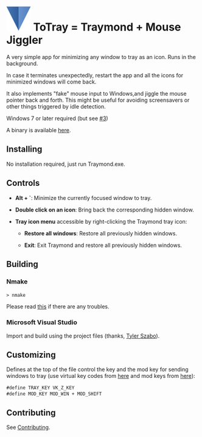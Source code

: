 ![Traymond](https://github.com/fcFn/fcFn.github.io/blob/master/images/logos/traymond_logo.png) ToTray = Traymond + Mouse Jiggler
=======

A very simple app for minimizing any window to tray as an icon. Runs in the background.

In case it terminates unexpectedly, restart the app and all the icons for minimized windows will come back.

It also implements "fake" mouse input to Windows,and jiggle the mouse pointer back and forth. This might be useful for avoiding screensavers or other things triggered by idle detection.

Windows 7 or later required (but see [#3](/../../issues/3)) 

A binary is available [here](https://github.com/fcFn/traymond/releases).

Installing
------------

No installation required, just run Traymond.exe.

Controls
--------

+ __Alt + `__: Minimize the currently focused window to tray.

+ __Double click on an icon__: Bring back the corresponding hidden window.

+ __Tray icon menu__ accessible by right-clicking the Traymond tray icon:

  + __Restore all windows__: Restore all previously hidden windows.

  + __Exit__: Exit Traymond and restore all previously hidden windows.

Building
--------

### Nmake

`> nmake`

Please read [this](https://msdn.microsoft.com/en-us/library/f35ctcxw.aspx) if there are any troubles.

### Microsoft Visual Studio

Import and build using the project files (thanks, [Tyler Szabo](https://github.com/tylerszabo)).

Customizing
-------------

Defines at the top of the file control the key and the mod key for sending windows to tray (use virtual key codes from [here](https://msdn.microsoft.com/en-us/library/windows/desktop/dd375731(v=vs.85).aspx) and mod keys from [here](https://msdn.microsoft.com/en-us/library/windows/desktop/ms646309(v=vs.85).aspx)):
```
#define TRAY_KEY VK_Z_KEY
#define MOD_KEY MOD_WIN + MOD_SHIFT
```
Contributing
------------

See [Contributing](https://github.com/fcFn/traymond/blob/master/CONTRIBUTING.md).
